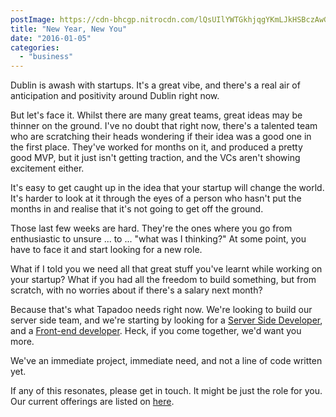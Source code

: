 ```yaml
---
postImage: https://cdn-bhcgp.nitrocdn.com/lQsUIlYWTGkhjqgYKmLJkHSBczAwGDPM/assets/static/optimized/rev-f8d7f54/wp-content/uploads/2015/12/TeamTapadooBlog.jpg.webp
title: "New Year, New You"
date: "2016-01-05"
categories: 
  - "business"
---
```


Dublin is awash with startups. It's a great vibe, and there's a real air of anticipation and positivity around Dublin right now.

But let's face it. Whilst there are many great teams, great ideas may be thinner on the ground. I've no doubt that right now, there's a talented team who are scratching their heads wondering if their idea was a good one in the first place. They've worked for months on it, and produced a pretty good MVP, but it just isn't getting traction, and the VCs aren't showing excitement either.

It's easy to get caught up in the idea that your startup will change the world. It's harder to look at it through the eyes of a person who hasn't put the months in and realise that it's not going to get off the ground.

Those last few weeks are hard. They're the ones where you go from enthusiastic to unsure ... to ... "what was I thinking?" At some point, you have to face it and start looking for a new role.

What if I told you we need all that great stuff you've learnt while working on your startup? What if you had all the freedom to build something, but from scratch, with no worries about if there's a salary next month?

Because that's what Tapadoo needs right now. We're looking to build our server side team, and we're starting by looking for a [Server Side Developer](https://tapadoo.workable.com/j/A42239E20E), and a [Front-end developer](https://tapadoo.workable.com/j/1F9A0BD996). Heck, if you come together, we'd want you more.

We've an immediate project, immediate need, and not a line of code written yet.

If any of this resonates, please get in touch. It might be just the role for you. Our current offerings are listed on [here](https://tapadoo.workable.com).
